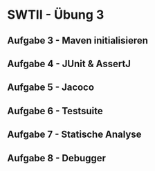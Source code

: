 # SWTII - Übung 3

## Aufgabe 3 - Maven initialisieren

## Aufgabe 4 - JUnit & AssertJ

## Aufgabe 5 - Jacoco

## Aufgabe 6 - Testsuite

## Aufgabe 7 - Statische Analyse

## Aufgabe 8 - Debugger